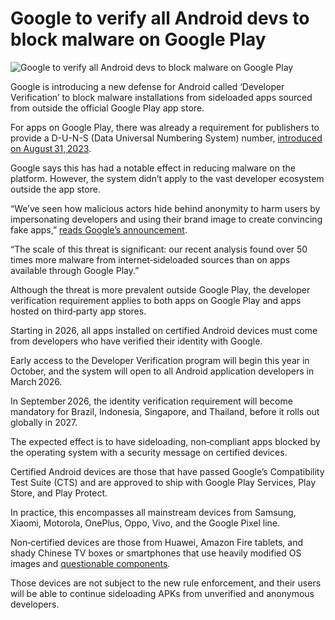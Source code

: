 # Google to verify all Android devs to block malware on Google Play

![Google to verify all Android devs to block malware on Google Play](https://www.bleepstatic.com/content/hl-images/2024/01/31/image_(2).jpg)

Google is introducing a new defense for Android called ‘Developer Verification’ to block malware installations from sideloaded apps sourced from outside the official Google Play app store.

For apps on Google Play, there was already a requirement for publishers to provide a D-U-N-S (Data Universal Numbering System) number, [introduced on August 31, 2023](https://www.bleepingcomputer.com/news/google/google-play-will-enforce-business-checks-to-curb-malware-submissions/).

Google says this has had a notable effect in reducing malware on the platform. However, the system didn’t apply to the vast developer ecosystem outside the app store.

“We’ve seen how malicious actors hide behind anonymity to harm users by impersonating developers and using their brand image to create convincing fake apps,” [reads Google’s announcement](https://android-developers.googleblog.com/2025/08/elevating-android-security.html).

“The scale of this threat is significant: our recent analysis found over 50 times more malware from internet‑sideloaded sources than on apps available through Google Play.”

Although the threat is more prevalent outside Google Play, the developer verification requirement applies to both apps on Google Play and apps hosted on third‑party app stores.

Starting in 2026, all apps installed on certified Android devices must come from developers who have verified their identity with Google.

Early access to the Developer Verification program will begin this year in October, and the system will open to all Android application developers in March 2026.

In September 2026, the identity verification requirement will become mandatory for Brazil, Indonesia, Singapore, and Thailand, before it rolls out globally in 2027.

The expected effect is to have sideloading, non‑compliant apps blocked by the operating system with a security message on certified devices.

Certified Android devices are those that have passed Google’s Compatibility Test Suite (CTS) and are approved to ship with Google Play Services, Play Store, and Play Protect.

In practice, this encompasses all mainstream devices from Samsung, Xiaomi, Motorola, OnePlus, Oppo, Vivo, and the Google Pixel line.

Non‑certified devices are those from Huawei, Amazon Fire tablets, and shady Chinese TV boxes or smartphones that use heavily modified OS images and [questionable components](https://www.bleepingcomputer.com/news/security/fbi-badbox-20-android-malware-infects-millions-of-consumer-devices/).

Those devices are not subject to the new rule enforcement, and their users will be able to continue sideloading APKs from unverified and anonymous developers.